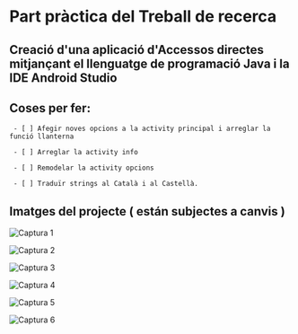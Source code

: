 # Part pràctica del Treball de recerca
	 
## Creació d'una aplicació d'Accessos directes mitjançant el llenguatge de programació Java i la IDE Android Studio
	 
## Coses per fer:

	 - [ ] Afegir noves opcions a la activity principal i arreglar la funció llanterna
	 
	 - [ ] Arreglar la activity info
	 
	 - [ ] Remodelar la activity opcions
	 
	 - [ ] Traduïr strings al Català i al Castellà.
	 
	 
## Imatges del projecte ( están subjectes a canvis )

![Captura 1](/imatges/imatge1.jpg)

![Captura 2](/imatges/imatge2.jpg)

![Captura 3](/imatges/imatge3.jpg)

![Captura 4](/imatges/imatge4.jpg)

![Captura 5](/imatges/imatge5.jpg)

![Captura 6](/imatges/imatge6.jpg)



